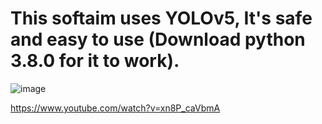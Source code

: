 # This softaim uses YOLOv5, It's safe and easy to use (Download python 3.8.0 for it to work).  



![image](https://user-images.githubusercontent.com/126921632/222935252-85284816-e0fd-45eb-9e90-43cf8276fffe.png)

https://www.youtube.com/watch?v=xn8P_caVbmA
